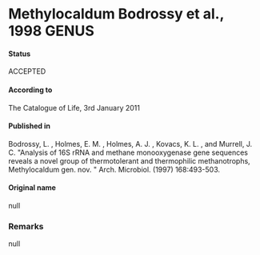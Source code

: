 Methylocaldum Bodrossy et al., 1998 GENUS
=======

#### Status
ACCEPTED

#### According to
The Catalogue of Life, 3rd January 2011

#### Published in
Bodrossy, L. , Holmes, E. M. , Holmes, A. J. , Kovacs, K. L. , and Murrell, J. C. "Analysis of 16S rRNA and methane monooxygenase gene sequences reveals a novel group of thermotolerant and thermophilic methanotrophs, Methylocaldum gen. nov. " Arch. Microbiol. (1997) 168:493-503.

#### Original name
null

### Remarks
null